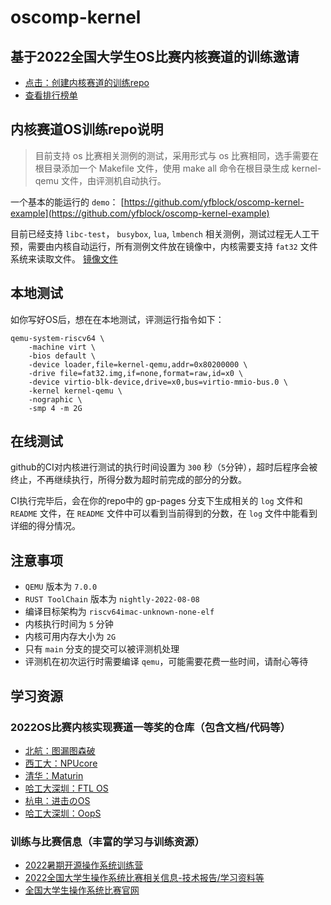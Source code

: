 # oscomp-kernel

## 基于2022全国大学生OS比赛内核赛道的训练邀请
- [点击：创建内核赛道的训练repo](https://classroom.github.com/a/vk-D9SrL)
- [查看排行榜单](https://os-autograding.github.io/classroom-grading-template/)

## 内核赛道OS训练repo说明

> 目前支持 os 比赛相关测例的测试，采用形式与 os 比赛相同，选手需要在根目录添加一个 Makefile 文件，使用 make all 命令在根目录生成 kernel-qemu 文件，由评测机自动执行。

一个基本的能运行的 `demo`： [https://github.com/yfblock/oscomp-kernel-example](https://github.com/yfblock/oscomp-kernel-example)

目前已经支持 `libc-test`， `busybox`, `lua`, `lmbench` 相关测例，测试过程无人工干预，需要由内核自动运行，所有测例文件放在镜像中，内核需要支持 `fat32` 文件系统来读取文件。 [镜像文件](https://github.com/os-autograding/testsuits-in-one/raw/gh-pages/fat32.img)

## 本地测试

如你写好OS后，想在在本地测试，评测运行指令如下：

```shell
qemu-system-riscv64 \
    -machine virt \
    -bios default \
    -device loader,file=kernel-qemu,addr=0x80200000 \
    -drive file=fat32.img,if=none,format=raw,id=x0 \
    -device virtio-blk-device,drive=x0,bus=virtio-mmio-bus.0 \
    -kernel kernel-qemu \
    -nographic \
    -smp 4 -m 2G
```

## 在线测试
github的CI对内核进行测试的执行时间设置为 `300` 秒（`5`分钟），超时后程序会被终止，不再继续执行，所得分数为超时前完成的部分的分数。

CI执行完毕后，会在你的repo中的 gp-pages 分支下生成相关的 `log` 文件和 `README` 文件，在 `README` 文件中可以看到当前得到的分数，在 `log` 文件中能看到详细的得分情况。

## 注意事项
- `QEMU` 版本为 `7.0.0`
- `RUST ToolChain` 版本为 `nightly-2022-08-08`
- 编译目标架构为 `riscv64imac-unknown-none-elf`
- 内核执行时间为 `5` 分钟
- 内核可用内存大小为 `2G`
- 只有 `main` 分支的提交可以被评测机处理
- 评测机在初次运行时需要编译 `qemu`，可能需要花费一些时间，请耐心等待

## 学习资源
### 2022OS比赛内核实现赛道一等奖的仓库（包含文档/代码等）
- [北航：图漏图森破](https://gitlab.eduxiji.net/19373469/oskernel2022-x.git)
- [西工大：NPUcore](https://gitlab.eduxiji.net/2019301887/oskernel2022-npucore.git)
- [清华：Maturin](https://gitlab.eduxiji.net/scPointer/maturin.git)
- [哈工大深圳：FTL OS](https://gitlab.eduxiji.net/DarkAngelEX/oskernel2022-ftlos.git)
- [杭电：进击のOS](https://gitlab.eduxiji.net/YzTz/os.git)
- [哈工大深圳：OopS](https://gitlab.eduxiji.net/ZYF_2001/oskernel2022-oops.git)

### 训练与比赛信息（丰富的学习与训练资源）
- [2022暑期开源操作系统训练营](https://learningos.github.io/rust-based-os-comp2022/)
- [2022全国大学生操作系统比赛相关信息-技术报告/学习资料等](https://github.com/oscomp/os-competition-info)
- [全国大学生操作系统比赛官网](https://os.educg.net/)
